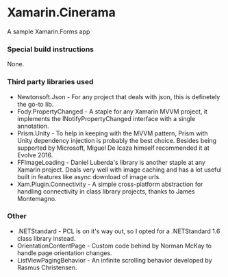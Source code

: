 # Xamarin.Cinerama
A sample Xamarin.Forms app

### Special build instructions
None.

### Third party libraries used
* Newtonsoft.Json - For any project that deals with json, this is definetely the go-to lib.
* Fody.PropertyChanged - A staple for any Xamarin MVVM project, it implements the INotifyPropertyChanged interface with a single annotation.
* Prism.Unity - To help in keeping with the MVVM pattern, Prism with Unity dependency injection is probably the best choice. Besides being supported by Microsoft, Miguel De Icaza himself recommended it at Evolve 2016.
* FFImageLoading - Daniel Luberda's library is another staple at any Xamarin project. Deals very well with image caching and has a lot useful built in features like async download of image urls.
* Xam.Plugin.Connectivity - A simple cross-platform abstraction for handling connectivity in class library projects, thanks to James Montemagno.

### Other
* .NETStandard - PCL is on it's way out, so I opted for a .NETStandard 1.6 class library instead.
* OrientationContentPage - Custom code behind by Norman McKay to handle page orientation changes.
* ListViewPagingBehavior - An infinite scrolling behavior developed by Rasmus Christensen.
